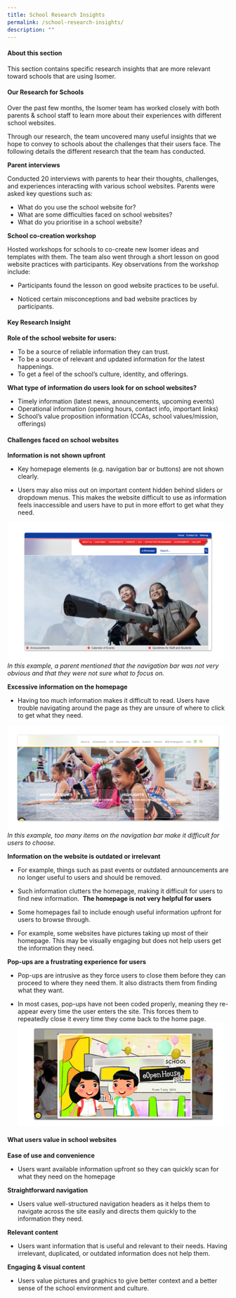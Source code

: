 ```yaml
---
title: School Research Insights
permalink: /school-research-insights/
description: ""
---
```

#### About this section
This section contains specific research insights that are more relevant toward schools that are using Isomer.

#### Our Research for Schools

Over the past few months, the Isomer team has worked closely with both parents & school staff to learn more about their experiences with different school websites.

Through our research, the team uncovered many useful insights that we hope to convey to schools about the challenges that their users face. The following details the different research that the team has conducted.

**Parent interviews**

Conducted 20 interviews with parents to hear their thoughts, challenges, and experiences interacting with various school websites. Parents were asked key questions such as:
   - What do you use the school website for?
   - What are some difficulties faced on school websites?
   - What do you prioritise in a school website?
    
		
**School co-creation workshop**

Hosted workshops for schools to co-create new Isomer ideas and templates with them. The team also went through a short lesson on good website practices with participants. Key observations from the workshop include:

*   Participants found the lesson on good website practices to be useful.
    
*   Noticed certain misconceptions and bad website practices by participants.


####  Key Research Insight

**Role of the school website for users:**

*   To be a source of reliable information they can trust.  
*   To be a source of relevant and updated information for the latest happenings.
*   To get a feel of the school’s culture, identity, and offerings.
    

**What type of information do users look for on school websites?**

*   Timely information (latest news, announcements, upcoming events)
*   Operational information (opening hours, contact info, important links)
*   School’s value proposition information (CCAs, school values/mission, offerings)
    

#### Challenges faced on school websites ####

**Information is not shown upfront**

*   Key homepage elements (e.g. navigation bar or buttons) are not shown clearly.
    
*   Users may also miss out on important content hidden behind sliders or dropdown menus. This makes the website difficult to use as information feels inaccessible and users have to put in more effort to get what they need.

![Example of a school website with unclear navigation bar](/images/Research%20Insight%201.png)
*In this example, a parent mentioned that the navigation bar was not very obvious and that they were not sure what to focus on.*

**Excessive information on the homepage**

*   Having too much information makes it difficult to read. Users have trouble navigating around the page as they are unsure of where to click to get what they need.

![Example of a navigation bar with too many items](/images/Research%20Insight%202.png)
*In this example, too many items on the navigation bar make it difficult for users to choose.*

**Information on the website is outdated or irrelevant**

*   For example, things such as past events or outdated announcements are no longer useful to users and should be removed.
    
*   Such information clutters the homepage, making it difficult for users to find new information. 
**The homepage is not very helpful for users**

*   Some homepages fail to include enough useful information upfront for users to browse through. 
    
*   For example, some websites have pictures taking up most of their homepage. This may be visually engaging but does not help users get the information they need.

**Pop-ups are a frustrating experience for users**

*   Pop-ups are intrusive as they force users to close them before they can proceed to where they need them. It also distracts them from finding what they want. 
    
*   In most cases, pop-ups have not been coded properly, meaning they re-appear every time the user enters the site. This forces them to repeatedly close it every time they come back to the home page.
![Example of a pop-up on a school website](/images/Research%20Insight%203.png)

#### What users value in school websites ####

**Ease of use and convenience**
- Users want available information upfront so they can quickly scan for what they need on the homepage

**Straightforward navigation**
- Users value well-structured navigation headers as it helps them to navigate across the site easily and directs them quickly to the information they need.

**Relevant content**
- Users want information that is useful and relevant to their needs. Having irrelevant, duplicated, or outdated information does not help them.

**Engaging & visual content**
- Users value pictures and graphics to give better context and a better sense of the school environment and culture.
